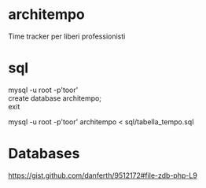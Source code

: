 # architempo
Time tracker per liberi professionisti

# sql
mysql -u root -p'toor'    
create database architempo;  
exit  
  
mysql -u root -p'toor' architempo < sql/tabella_tempo.sql

# Databases

 https://gist.github.com/danferth/9512172#file-zdb-php-L9  
 
 

